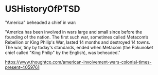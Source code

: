 # USHistoryOfPTSD

"America" beheaded a chief in war: 

"America has been involved in wars large and small since before the founding of the nation. The first such war, sometimes called Metacom’s Rebellion or King Philip's War, lasted 14 months and destroyed 14 towns.
The war, tiny by today's standards, ended when Metacom (the Pokunoket chief called "King Philip" by the English), was beheaded."

https://www.thoughtco.com/american-involvement-wars-colonial-times-present-4059761